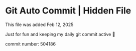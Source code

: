 # Git Auto Commit | Hidden File

This file was added Feb 12, 2025

Just for fun and keeping my daily git commit active 🤪

commit number: 504186

